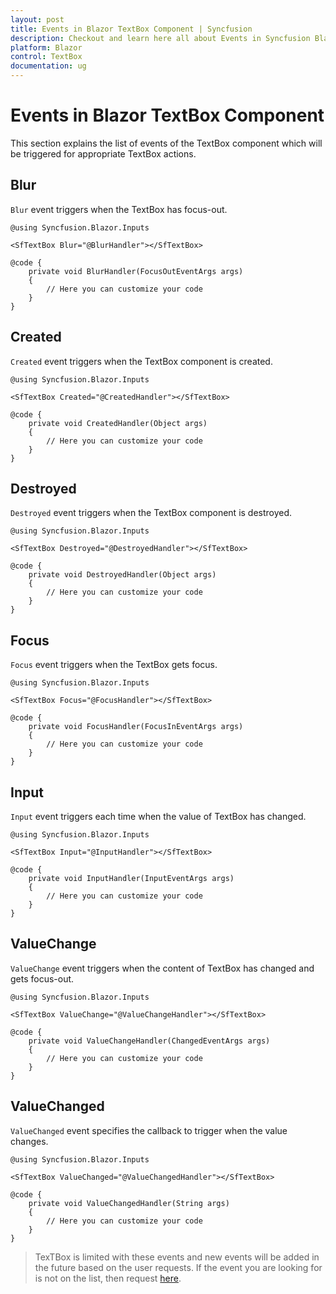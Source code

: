 ```yaml
---
layout: post
title: Events in Blazor TextBox Component | Syncfusion
description: Checkout and learn here all about Events in Syncfusion Blazor TextBox component and much more details.
platform: Blazor
control: TextBox
documentation: ug
---
```


# Events in Blazor TextBox Component

This section explains the list of events of the TextBox component which will be triggered for appropriate TextBox actions.

## Blur

`Blur` event triggers when the TextBox has focus-out.

```cshtml
@using Syncfusion.Blazor.Inputs

<SfTextBox Blur="@BlurHandler"></SfTextBox>

@code {
    private void BlurHandler(FocusOutEventArgs args)
    {
        // Here you can customize your code
    }
}
```

## Created

`Created` event triggers when the TextBox component is created.

```cshtml
@using Syncfusion.Blazor.Inputs

<SfTextBox Created="@CreatedHandler"></SfTextBox>

@code {
    private void CreatedHandler(Object args)
    {
        // Here you can customize your code
    }
}
```

## Destroyed

`Destroyed` event triggers when the TextBox component is destroyed.

```cshtml
@using Syncfusion.Blazor.Inputs

<SfTextBox Destroyed="@DestroyedHandler"></SfTextBox>

@code {
    private void DestroyedHandler(Object args)
    {
        // Here you can customize your code
    }
}
```

## Focus

`Focus` event triggers when the TextBox gets focus.

```cshtml
@using Syncfusion.Blazor.Inputs

<SfTextBox Focus="@FocusHandler"></SfTextBox>

@code {
    private void FocusHandler(FocusInEventArgs args)
    {
        // Here you can customize your code
    }
}
```

## Input

`Input` event triggers each time when the value of TextBox has changed.

```cshtml
@using Syncfusion.Blazor.Inputs

<SfTextBox Input="@InputHandler"></SfTextBox>

@code {
    private void InputHandler(InputEventArgs args)
    {
        // Here you can customize your code
    }
}
```

## ValueChange

`ValueChange` event triggers when the content of TextBox has changed and gets focus-out.

```cshtml
@using Syncfusion.Blazor.Inputs

<SfTextBox ValueChange="@ValueChangeHandler"></SfTextBox>

@code {
    private void ValueChangeHandler(ChangedEventArgs args)
    {
        // Here you can customize your code
    }
}
```

## ValueChanged

`ValueChanged` event specifies the callback to trigger when the value changes.

```cshtml
@using Syncfusion.Blazor.Inputs

<SfTextBox ValueChanged="@ValueChangedHandler"></SfTextBox>

@code {
    private void ValueChangedHandler(String args)
    {
        // Here you can customize your code
    }
}
```

> TexTBox is limited with these events and new events will be added in the future based on the user requests. If the event you are looking for is not on the list, then request [here](https://www.syncfusion.com/feedback/blazor-components).